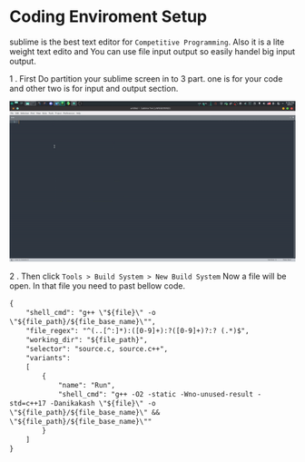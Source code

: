 # Coding Enviroment Setup

sublime is the best text editor for `Competitive Programming`.  Also it is a lite weight text edito and You can use file input output so easily handel big input output.

1 . First Do partition your sublime screen in to 3 part. one is for your code and other two is for input and output section.

![Image of Sublime partition](https://raw.githubusercontent.com/anikakash/Sports-Programming/9e5cf4aee0fe33c4ef09d9b924baff67d1b7bc9d/Lib/pic/sbset.gif)

2 . Then click `Tools > Build System > New Build System` Now a file will be open. In that file you need to past bellow code.
```
{
	"shell_cmd": "g++ \"${file}\" -o \"${file_path}/${file_base_name}\"",
	"file_regex": "^(..[^:]*):([0-9]+):?([0-9]+)?:? (.*)$",
	"working_dir": "${file_path}",
	"selector": "source.c, source.c++",
	"variants":
	[
		{
			"name": "Run",
			"shell_cmd": "g++ -O2 -static -Wno-unused-result -std=c++17 -Danikakash \"${file}\" -o \"${file_path}/${file_base_name}\" && \"${file_path}/${file_base_name}\""
		}
	]
}


``` 
